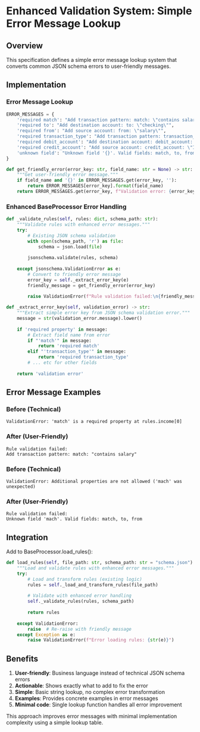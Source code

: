 # Enhanced Validation System: Simple Error Message Lookup

## Overview

This specification defines a simple error message lookup system that converts common JSON schema errors to user-friendly messages.

## Implementation

### Error Message Lookup
```python
ERROR_MESSAGES = {
    'required match': "Add transaction pattern: match: \"contains salary\"",
    'required to': "Add destination account: to: \"checking\"",
    'required from': "Add source account: from: \"salary\"",
    'required transaction_type': "Add transaction pattern: transaction_type: \"*salary*\"",
    'required debit_account': "Add destination account: debit_account: \"Assets:Bank:Checking\"",
    'required credit_account': "Add source account: credit_account: \"Income:Salary\"",
    'unknown field': "Unknown field '{}'. Valid fields: match, to, from"
}

def get_friendly_error(error_key: str, field_name: str = None) -> str:
    """Get user-friendly error message."""
    if field_name and '{}' in ERROR_MESSAGES.get(error_key, ''):
        return ERROR_MESSAGES[error_key].format(field_name)
    return ERROR_MESSAGES.get(error_key, f"Validation error: {error_key}")
```

### Enhanced BaseProcessor Error Handling
```python
def _validate_rules(self, rules: dict, schema_path: str):
    """Validate rules with enhanced error messages."""
    try:
        # Existing JSON schema validation
        with open(schema_path, 'r') as file:
            schema = json.load(file)
        
        jsonschema.validate(rules, schema)
        
    except jsonschema.ValidationError as e:
        # Convert to friendly error message
        error_key = self._extract_error_key(e)
        friendly_message = get_friendly_error(error_key)
        
        raise ValidationError(f"Rule validation failed:\n{friendly_message}")

def _extract_error_key(self, validation_error) -> str:
    """Extract simple error key from JSON schema validation error."""
    message = str(validation_error.message).lower()
    
    if 'required property' in message:
        # Extract field name from error
        if "'match'" in message:
            return 'required match'
        elif "'transaction_type'" in message:
            return 'required transaction_type'
        # ... etc for other fields
    
    return 'validation error'
```

## Error Message Examples

### Before (Technical)
```
ValidationError: 'match' is a required property at rules.income[0]
```

### After (User-Friendly)
```
Rule validation failed:
Add transaction pattern: match: "contains salary"
```

### Before (Technical)
```
ValidationError: Additional properties are not allowed ('mach' was unexpected)
```

### After (User-Friendly)
```
Rule validation failed:
Unknown field 'mach'. Valid fields: match, to, from
```

## Integration

Add to BaseProcessor.load_rules():
```python
def load_rules(self, file_path: str, schema_path: str = "schema.json") -> dict:
    """Load and validate rules with enhanced error messages."""
    try:
        # Load and transform rules (existing logic)
        rules = self._load_and_transform_rules(file_path)
        
        # Validate with enhanced error handling
        self._validate_rules(rules, schema_path)
        
        return rules
        
    except ValidationError:
        raise  # Re-raise with friendly message
    except Exception as e:
        raise ValidationError(f"Error loading rules: {str(e)}")
```

## Benefits

1. **User-friendly**: Business language instead of technical JSON schema errors
2. **Actionable**: Shows exactly what to add to fix the error
3. **Simple**: Basic string lookup, no complex error transformation
4. **Examples**: Provides concrete examples in error messages
5. **Minimal code**: Single lookup function handles all error improvement

This approach improves error messages with minimal implementation complexity using a simple lookup table.